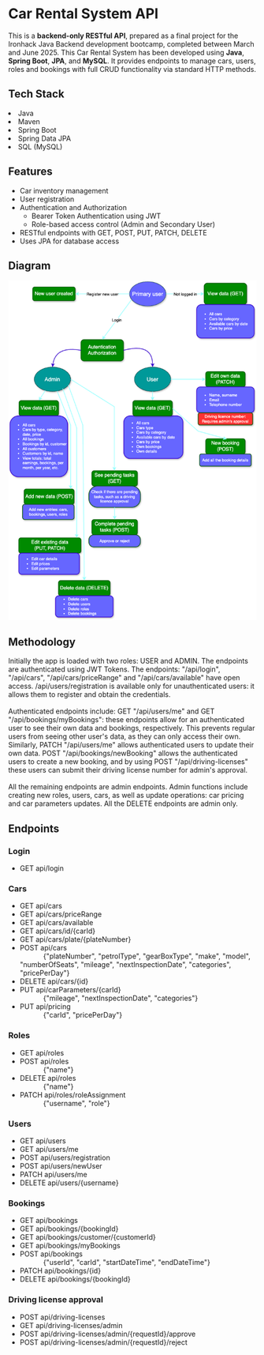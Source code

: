 # Car Rental System API

This is a **backend-only RESTful API**, prepared as a final project for the Ironhack Java Backend development bootcamp, completed between March and June 2025.
This Car Rental System has been developed using **Java**, **Spring Boot**, **JPA**, and **MySQL**. It provides endpoints to manage cars, users, roles and bookings with full CRUD functionality via standard HTTP methods.


## Tech Stack

<li>Java</li>
<li>Maven</li>
<li>Spring Boot</li>
<li>Spring Data JPA</li>
<li>SQL (MySQL)</li>

## Features

<ul>
  <li>Car inventory management</li>
  <li>User registration</li>
  <li>Authentication and Authorization
    <ul>
      <li>Bearer Token Authentication using JWT</li>
      <li>Role-based access control (Admin and Secondary User)</li>
    </ul>
  </li>
  <li>RESTful endpoints with GET, POST, PUT, PATCH, DELETE</li>
  <li>Uses JPA for database access</li>
</ul>

## Diagram

![Diagram](https://raw.githubusercontent.com/xKatyJane/CarRentalSystem-JavaBackend/master/assets/Car_rental_diagram.png)

## Methodology
Initially the app is loaded with two roles: USER and ADMIN. The endpoints are authenticated using JWT Tokens. The endpoints: "/api/login", "/api/cars", "/api/cars/priceRange" and "/api/cars/available" have open access. /api/users/registration is available only for unauthenticated users: it allows them to register and obtain the credentials.<br><br>Authenticated endpoints include: GET "/api/users/me" and GET "/api/bookings/myBookings": these endpoints allow for an authenticated user to see their own data and bookings, respectively. This prevents regular users from seeing other user's data, as they can only access their own. Similarly, PATCH "/api/users/me" allows authenticated users to update their own data. POST "/api/bookings/newBooking" allows the authenticated users to create a new booking, and by using POST "/api/driving-licenses" these users can submit their driving license number for admin's approval.<br><br>All the remaining endpoints are admin endpoints. Admin functions include creating new roles, users, cars, as well as update operations: car pricing and car parameters updates. All the DELETE endpoints are admin only.

## Endpoints

### Login
- GET api/login

### Cars
- GET api/cars
- GET api/cars/priceRange
- GET api/cars/available
- GET api/cars/id/{carId}
- GET api/cars/plate/{plateNumber}
- POST api/cars<br>&nbsp;&nbsp;&nbsp;&nbsp;&nbsp;&nbsp;&nbsp;&nbsp;&nbsp;&nbsp;&nbsp;&nbsp;{"plateNumber", "petrolType", "gearBoxType", "make", "model", "numberOfSeats", "mileage", "nextInspectionDate", "categories", "pricePerDay"}
- DELETE api/cars/{id}
- PUT api/carParameters/{carId}<br>&nbsp;&nbsp;&nbsp;&nbsp;&nbsp;&nbsp;&nbsp;&nbsp;&nbsp;&nbsp;&nbsp;&nbsp;{"mileage", "nextInspectionDate", "categories"}
- PUT api/pricing<br>&nbsp;&nbsp;&nbsp;&nbsp;&nbsp;&nbsp;&nbsp;&nbsp;&nbsp;&nbsp;&nbsp;&nbsp;{"carId", "pricePerDay"}
  
### Roles
- GET api/roles
- POST api/roles<br>&nbsp;&nbsp;&nbsp;&nbsp;&nbsp;&nbsp;&nbsp;&nbsp;&nbsp;&nbsp;&nbsp;&nbsp;{"name"}
- DELETE api/roles<br>&nbsp;&nbsp;&nbsp;&nbsp;&nbsp;&nbsp;&nbsp;&nbsp;&nbsp;&nbsp;&nbsp;&nbsp;{"name"}
- PATCH api/roles/roleAssignment<br>&nbsp;&nbsp;&nbsp;&nbsp;&nbsp;&nbsp;&nbsp;&nbsp;&nbsp;&nbsp;&nbsp;&nbsp;{"username", "role"}

### Users
- GET api/users
- GET api/users/me
- POST api/users/registration
- POST api/users/newUser
- PATCH api/users/me
- DELETE api/users/{username}

### Bookings
- GET api/bookings
- GET api/bookings/{bookingId}
- GET api/bookings/customer/{customerId}
- GET api/bookings/myBookings
- POST api/bookings<br>&nbsp;&nbsp;&nbsp;&nbsp;&nbsp;&nbsp;&nbsp;&nbsp;&nbsp;&nbsp;&nbsp;&nbsp;{"userId", "carId", "startDateTime", "endDateTime"}
- PATCH api/bookings/{id}
- DELETE api/bookings/{bookingId}

### Driving license approval
- POST api/driving-licenses
- GET api/driving-licenses/admin
- POST api/driving-licenses/admin/{requestId}/approve
- POST api/driving-licenses/admin/{requestId}/reject
